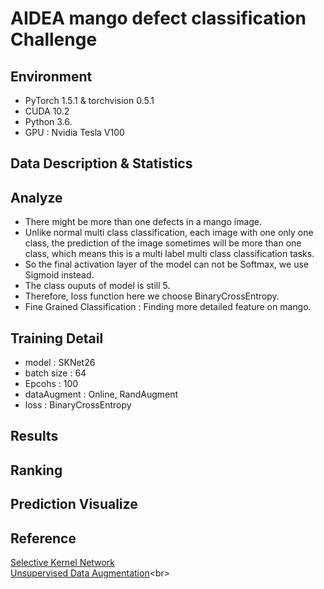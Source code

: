 # AIDEA mango defect classification Challenge

##  Environment
- PyTorch 1.5.1  & torchvision 0.5.1 <br>
- CUDA 10.2 <br>
- Python 3.6. <br>
- GPU : Nvidia Tesla V100 <br>

## Data Description & Statistics

##  Analyze
- There might be more than one defects in a mango image.<br>
- Unlike normal multi class classification, each image with one only one class, the prediction of the image sometimes will be more than one class, which means this is a multi label multi class classification tasks. <br>
- So the final activation layer of the model can not be Softmax, we use Sigmoid instead. <br>
- The class ouputs of model is still 5. <br>
- Therefore, loss function here we choose BinaryCrossEntropy. <br>
- Fine Grained Classification : Finding more detailed feature on mango. <br>
## Training Detail
- model : SKNet26 <br>
- batch size : 64<br>
- Epcohs : 100<br>
- dataAugment : Online, RandAugment <br>
- loss : BinaryCrossEntropy <br>
## Results

## Ranking

## Prediction Visualize

## Reference
[Selective Kernel Network ](https://arxiv.org/abs/1903.06586?/"link") <br>
[Unsupervised Data Augmentation](https://arxiv.org/abs/1904.12848/"link")<br>
